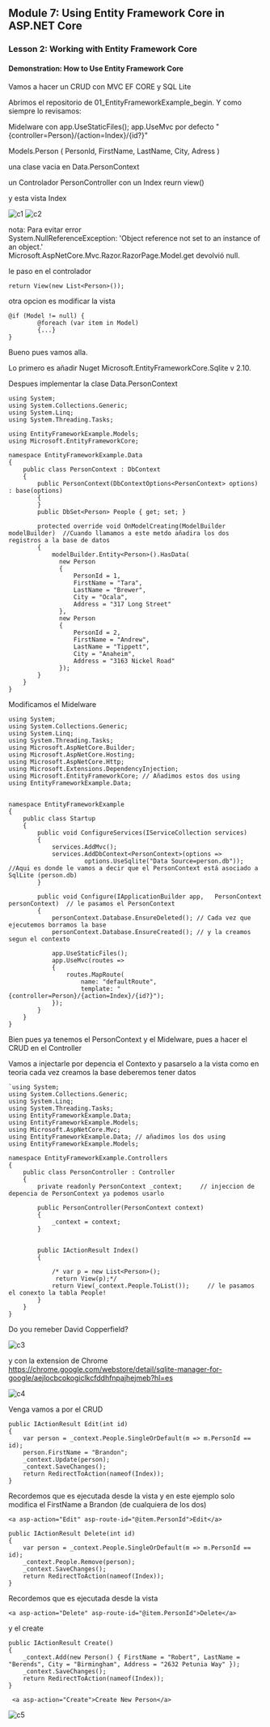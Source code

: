 ## Module 7: Using Entity Framework Core in ASP.NET Core

### Lesson 2: Working with Entity Framework Core

#### Demonstration: How to Use Entity Framework Core


Vamos a hacer un CRUD con MVC EF CORE y SQL Lite

Abrimos el repositorio de 01_EntityFrameworkExample_begin.
Y como siempre lo revisamos:

Midelware con app.UseStaticFiles(); app.UseMvc por defecto "{controller=Person}/{action=Index}/{id?}"  

Models.Person ( PersonId, FirstName, LastName, City, Adress )  

una clase vacia en Data.PersonContext

un Controlador PersonController con un Index reurn view()

y esta vista Index



![c1](imagenes/c1.PNG)
![c2](imagenes/c2.PNG)


nota: Para evitar error  
System.NullReferenceException: 'Object reference not set to an instance of an object.'  
Microsoft.AspNetCore.Mvc.Razor.RazorPage<TModel>.Model.get devolvió null.

le paso en el controlador
````
return View(new List<Person>());
````
otra opcion es modificar la vista
````
@if (Model != null) {
		@foreach (var item in Model)
		{...}
}
````			


Bueno pues vamos alla.

Lo primero es añadir Nuget Microsoft.EntityFrameworkCore.Sqlite v 2.10.


Despues implementar la clase Data.PersonContext
````
using System;
using System.Collections.Generic;
using System.Linq;
using System.Threading.Tasks;

using EntityFrameworkExample.Models;
using Microsoft.EntityFrameworkCore;

namespace EntityFrameworkExample.Data
{
    public class PersonContext : DbContext
    {
        public PersonContext(DbContextOptions<PersonContext> options) : base(options)
        {
        }
        public DbSet<Person> People { get; set; }

        protected override void OnModelCreating(ModelBuilder modelBuilder)  //Cuando llamamos a este metdo añadira los dos registros a la base de datos
        {
            modelBuilder.Entity<Person>().HasData(
              new Person
              {
                  PersonId = 1,
                  FirstName = "Tara",
                  LastName = "Brewer",
                  City = "Ocala",
                  Address = "317 Long Street"
              },
              new Person
              {
                  PersonId = 2,
                  FirstName = "Andrew",
                  LastName = "Tippett",
                  City = "Anaheim",
                  Address = "3163 Nickel Road"
              });
        }
    }
}
````

Modificamos el Midelware  
````
using System;
using System.Collections.Generic;
using System.Linq;
using System.Threading.Tasks;
using Microsoft.AspNetCore.Builder;
using Microsoft.AspNetCore.Hosting;
using Microsoft.AspNetCore.Http;
using Microsoft.Extensions.DependencyInjection;
using Microsoft.EntityFrameworkCore; // Añadimos estos dos using 
using EntityFrameworkExample.Data;


namespace EntityFrameworkExample
{
    public class Startup
    {
        public void ConfigureServices(IServiceCollection services)
        {
            services.AddMvc();
            services.AddDbContext<PersonContext>(options =>
                     options.UseSqlite("Data Source=person.db"));  //Aqui es donde le vamos a decir que el PersonContext está asociado a SqlLite (person.db)
        }

        public void Configure(IApplicationBuilder app,   PersonContext personContext)  // le pasamos el PersonContext
        {
            personContext.Database.EnsureDeleted(); // Cada vez que ejecutemos borramos la base 
            personContext.Database.EnsureCreated(); // y la creamos segun el contexto

            app.UseStaticFiles();
            app.UseMvc(routes =>
            {
                routes.MapRoute(
                    name: "defaultRoute",
                    template: "{controller=Person}/{action=Index}/{id?}");
            });
        }
    }
}
```` 

Bien pues ya tenemos el PersonContext y el Midelware, pues a hacer el CRUD en el Controller


Vamos a injectarle por depencia el Contexto y pasarselo a la vista  como en teoria cada vez creamos la base deberemos tener datos


````
`using System;
using System.Collections.Generic;
using System.Linq;
using System.Threading.Tasks;
using EntityFrameworkExample.Data;
using EntityFrameworkExample.Models;
using Microsoft.AspNetCore.Mvc;
using EntityFrameworkExample.Data; // añadimos los dos using 
using EntityFrameworkExample.Models;

namespace EntityFrameworkExample.Controllers
{
    public class PersonController : Controller
    {
        private readonly PersonContext _context;     // injeccion de depencia de PersonContext ya podemos usarlo

        public PersonController(PersonContext context)
        {
            _context = context;
        }


        public IActionResult Index()
        {

            /* var p = new List<Person>();
             return View(p);*/
            return View(_context.People.ToList());     // le pasamos el conexto la tabla People!
        }
    }
}
````

Do you remeber David Copperfield?

![c3](imagenes/c3.PNG)


y con la extension de Chrome
https://chrome.google.com/webstore/detail/sqlite-manager-for-google/aejlocbcokogiclkcfddhfnpajhejmeb?hl=es

![c4](imagenes/c4.PNG)


Venga vamos a por el CRUD 

```
public IActionResult Edit(int id)
{
	var person = _context.People.SingleOrDefault(m => m.PersonId == id);
	person.FirstName = "Brandon";
	_context.Update(person);
	_context.SaveChanges();
	return RedirectToAction(nameof(Index));
}
````
Recordemos que es ejecutada desde la vista
y en este ejemplo solo modifica el FirstName a Brandon (de cualquiera de los dos)
````
<a asp-action="Edit" asp-route-id="@item.PersonId">Edit</a> 
````

```
public IActionResult Delete(int id)
{
	var person = _context.People.SingleOrDefault(m => m.PersonId == id);
	_context.People.Remove(person);
	_context.SaveChanges();
	return RedirectToAction(nameof(Index));
}
````
Recordemos que es ejecutada desde la vista
````
<a asp-action="Delete" asp-route-id="@item.PersonId">Delete</a>
````


y el create

````
public IActionResult Create()
{
	_context.Add(new Person() { FirstName = "Robert", LastName = "Berends", City = "Birmingham", Address = "2632 Petunia Way" });
	_context.SaveChanges();
	return RedirectToAction(nameof(Index));
}
`````
````
 <a asp-action="Create">Create New Person</a>
````

![c5](imagenes/c5.PNG)



